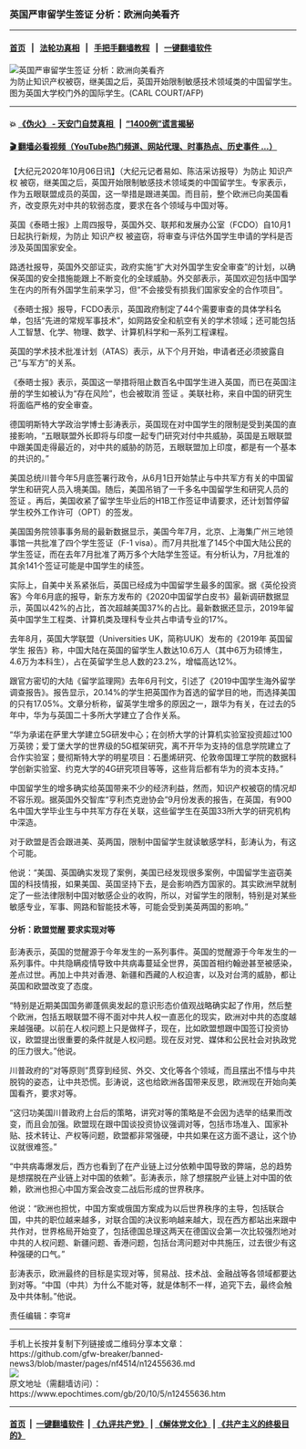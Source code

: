 ### 英国严审留学生签证 分析：欧洲向美看齐
------------------------

#### [首页](https://github.com/gfw-breaker/banned-news3/blob/master/README.md) &nbsp;&nbsp;|&nbsp;&nbsp; [法轮功真相](https://github.com/begood0513/basic/blob/master/README.md)  &nbsp;&nbsp;|&nbsp;&nbsp; [手把手翻墙教程](https://github.com/gfw-breaker/guides/wiki)  &nbsp;&nbsp;|&nbsp;&nbsp; [一键翻墙软件](https://github.com/gfw-breaker/nogfw/blob/master/README.md)  



<div><img alt="英国严审留学生签证 分析：欧洲向美看齐" class="attachment-djy_600_400 size-djy_600_400 wp-post-image" src="https://i.epochtimes.com/assets/uploads/2020/10/1209071309152519-600x400.jpg"/>
<div class="caption">
 为防止知识产权被窃，继美国之后，英国开始限制敏感技术领域类的中国留学生。图为英国大学校门外的国际学生。(CARL COURT/AFP)
</div></div><hr/>

#### 💥 [《伪火》 - 天安门自焚真相 ](http://158.247.195.190:10000/videos/blog/weihuo.html)&nbsp; |&nbsp; [“1400例”谎言揭秘  ](http://158.247.195.190:10000/videos/blog/jiexi1400.html)

#### [ 🎬  翻墙必看视频（YouTube热门频道、网站代理、时事热点、历史事件 ...）](https://github.com/gfw-breaker/links/blob/master/banned.md)

<div><p>
 【大纪元2020年10月06日讯】（大纪元记者易如、陈洁采访报导）为防止
 <ok href="https://www.epochtimes.com/gb/tag/%E7%9F%A5%E8%AF%86%E4%BA%A7%E6%9D%83.html">
  知识产权
 </ok>
 被窃，继美国之后，英国开始限制敏感技术领域类的中国留学生。专家表示，作为五眼联盟成员的英国，这一举措是跟进美国。而目前，整个欧洲已向美国看齐，改变原先对中共的软弱态度，要求在各个领域与中国对等。
</p>
<p>
 英国《泰晤士报》上周四报导，英国外交、联邦和发展办公室（FCDO）自10月1日起执行新规，为防止
 <ok href="https://www.epochtimes.com/gb/tag/%E7%9F%A5%E8%AF%86%E4%BA%A7%E6%9D%83.html">
  知识产权
 </ok>
 被盗窃，将审查与评估外国学生申请的学科是否涉及英国国家安全。
</p>
<p>
 路透社报导，英国外交部证实，政府实施“扩大对外国学生安全审查”的计划，以确保英国的安全措施能跟上不断变化的全球威胁。外交部表示，英国欢迎包括中国学生在内的所有外国学生前来学习，但“不会接受有损我们国家安全的合作项目”。
</p>
<p>
 《泰晤士报》报导，FCDO表示，英国政府制定了44个需要审查的具体学科名单，包括“先进的常规军事技术”，如网路安全和航空有关的学术领域；还可能包括人工智慧、化学、物理、数学、计算机科学和一系列工程课程。
</p>
<p>
 英国的学术技术批准计划（ATAS）表示，从下个月开始，申请者还必须披露自己“与军方”的关系。
</p>
<p>
 《泰晤士报》表示，英国这一举措将阻止数百名中国学生进入英国，而已在英国注册的学生如被认为“存在风险”，也会被取消
 <ok href="https://www.epochtimes.com/gb/tag/%E7%AD%BE%E8%AF%81.html">
  签证
 </ok>
 。美联社称，来自中国的研究生将面临严格的安全审查。
</p>
<p>
 德国明斯特大学政治学博士彭涛表示，英国现在对中国学生的限制是受到美国的直接影响，“五眼联盟外长即将与印度一起专门研究对付中共威胁，英国是五眼联盟中跟美国走得最近的，对中共的威胁的防范，五眼联盟加上印度，都是有一个基本的共识的。”
</p>
<p>
 美国总统川普今年5月底签署行政令，从6月1日开始禁止与中共军方有关的中国留学生和研究人员入境美国。随后，美国吊销了一千多名中国留学生和研究人员的
 <ok href="https://www.epochtimes.com/gb/tag/%E7%AD%BE%E8%AF%81.html">
  签证
 </ok>
 。再后，美国收紧了留学生毕业后的H1B工作签证申请要求，还计划暂停留学生校外工作许可（OPT）的签发。
</p>
<p>
 美国国务院领事事务局的最新数据显示，美国今年7月，北京、上海集广州三地领事馆一共批准了四个学生签证（F-1 visa）。而7月共批准了145个中国大陆公民的学生签证，而在去年7月批准了两万多个大陆学生签证。有分析认为，7月批准的其余141个签证可能是中国学生的续签。
</p>
<p>
 实际上，自美中关系紧张后，英国已经成为中国留学生最多的国家。据《英伦投资客》今年6月底的报导，新东方发布的《2020中国留学白皮书》最新调研数据显示，英国以42%的占比，首次超越美国37%的占比。最新数据还显示，2019年留英中国学生工程类、计算机类及理科专业共占申请专业的17%。
</p>
<p>
 去年8月，英国大学联盟（Universities UK，简称UUK）发布的《2019年
 <ok href="https://www.epochtimes.com/gb/tag/%E8%8B%B1%E5%9B%BD%E7%95%99%E5%AD%A6%E7%94%9F.html">
  英国留学生
 </ok>
 报告》称，中国大陆在英国的留学生人数达10.6万人（其中6万为硕博生，4.6万为本科生），占在英留学生总人数的23.2%，增幅高达12%。
</p>
<p>
 跟官方密切的大陆《留学监理网》去年6月刊文，引述了《2019中国学生海外留学调查报告》。报告显示，20.14%的学生把英国作为首选的留学目的地，而选择美国的只有17.05%。文章分析称，留英学生增多的原因之一，跟华为有关，在过去的5年中，华为与英国二十多所大学建立了合作关系。
</p>
<p>
 “华为承诺在萨里大学建立5G研发中心；在剑桥大学的计算机实验室投资超过100万英镑；爱丁堡大学的世界级的5G框架研究，离不开华为支持的信息学院建立了合作实验室；曼彻斯特大学的明星项目：石墨烯研究、伦敦帝国理工学院的数据科学创新实验室、约克大学的4G研究项目等等，这些背后都有华为的资本支持。”
</p>
<p>
 中国留学生的增多确实给英国带来不少的经济利益，然而，知识产权被窃的情况却不容乐观。据英国外交智库“亨利杰克逊协会”9月份发表的报告，在英国，有900名中国大学毕业生与中共军方存在关联，这些留学生在英国33所大学的研究机构中深造。
</p>
<p>
 对于欧盟是否会跟进美、英两国，限制中国留学生就读敏感学科，彭涛认为，有这个可能。
</p>
<p>
 他说：“美国、英国确实发现了案例，美国已经发现很多案例，中国留学生盗窃美国的科技情报，如果美国、英国坚持下去，是会影响西方国家的。其实欧洲早就制定了一些法律限制中国对敏感企业的收购，所以，对留学生的限制，特别是对某些敏感专业，军事、网路和智能技术等，可能会受到美英两国的影响。”
</p>
<h4>
 分析：欧盟觉醒 要求实现对等
</h4>
<p>
 彭涛表示，英国的觉醒源于今年发生的一系列事件。英国的觉醒源于今年发生的一系列事件。中共隐瞒疫情导致中共病毒蔓延全世界，英国首相约翰逊甚至被感染，差点过世。再加上中共对香港、新疆和西藏的人权迫害，以及对台湾的威胁，都让英国和欧盟改变了态度。
</p>
<p>
 “特别是近期美国国务卿蓬佩奥发起的意识形态价值观战略确实起了作用，然后整个欧洲，包括五眼联盟不得不面对中共人权一直恶化的现实，欧洲对中共的态度越来越强硬。以前在人权问题上只是做样子，现在，比如欧盟想跟中国签订投资协议，欧盟提出很重要的条件就是人权问题。现在反对党、媒体和公民社会对执政党的压力很大。”他说。
</p>
<p>
 川普政府的“对等原则”贯穿到经贸、外交、文化等各个领域，而且摆出不惜与中共脱钩的姿态，让中共恐慌。彭涛说，这也给欧洲各国带来反思，欧洲现在开始向美国看齐，要求对等。
</p>
<p>
 “这归功美国川普政府上台后的策略，讲究对等的策略是不会因为选举的结果而改变，而且会加强。欧盟现在跟中国谈投资协议强调对等，包括市场准入、国家补贴、技术转让、产权等问题，欧盟都非常强硬，中共如果在这方面不退让，这个协议就很难签。”
</p>
<p>
 “中共病毒爆发后，西方也看到了在产业链上过分依赖中国导致的弊端，总的趋势是想摆脱在产业链上对中国的依赖”。彭涛表示，除了想摆脱产业链上对中国的依赖，欧洲也担心中国方案会改变二战后形成的世界秩序。
</p>
<p>
 他说：“欧洲也担忧，中国方案或俄国方案成为以后世界秩序的主导，包括联合国，中共的职位越来越多，对联合国的决议影响越来越大，现在西方都站出来跟中共作对，世界格局开始变了，包括德国总理这两天在德国议会第一次比较强烈地对中共的人权问题、新疆问题、香港问题，包括台湾问题对中共施压，过去很少有这种强硬的口气。”
</p>
<p>
 彭涛表示，欧洲最终的目标是实现对等，贸易战、技术战、金融战等各领域都要达到对等。“中国（中共）为什么不能对等，就是体制不一样，追究下去，最终会触及中共体制。”他说。
</p>
<p>
 责任编辑：李穹#
</p>
</div>
<hr/>
手机上长按并复制下列链接或二维码分享本文章：<br/>
https://github.com/gfw-breaker/banned-news3/blob/master/pages/nf4514/n12455636.md <br/>
<a href='https://github.com/gfw-breaker/banned-news3/blob/master/pages/nf4514/n12455636.md'><img src='https://github.com/gfw-breaker/banned-news3/blob/master/pages/nf4514/n12455636.md.png'/></a> <br/>
原文地址（需翻墙访问）：https://www.epochtimes.com/gb/20/10/5/n12455636.htm


------------------------
#### [首页](https://github.com/gfw-breaker/banned-news3/blob/master/README.md) &nbsp;|&nbsp; [一键翻墙软件](https://github.com/gfw-breaker/nogfw/blob/master/README.md) &nbsp;| [《九评共产党》](https://github.com/gfw-breaker/9ping.md/blob/master/README.md#九评之一评共产党是什么) | [《解体党文化》](https://github.com/gfw-breaker/jtdwh.md/blob/master/README.md) | [《共产主义的终极目的》](https://github.com/gfw-breaker/gczydzjmd.md/blob/master/README.md)


<img src='http://gfw-breaker.win/banned-news3/pages/nf4514/n12455636.md' width='0px' height='0px'/>